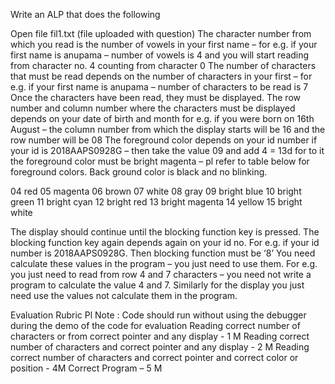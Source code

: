 Write an ALP that does the following

Open file fil1.txt (file uploaded with question)
The character number from which you read is the number of vowels in your first name – for e.g. if your first name is anupama – number of vowels is 4 and you will start reading from character no. 4 counting from character 0
The number of characters that must be read depends on the number of characters in your first – for e.g. if your first name is anupama – number of characters to be read is 7
Once the characters have been read, they must be displayed.
The row number and column number where the characters must be displayed depends on your date of birth and month for e.g. if you were born on 16th August – the column number from which the display starts will be 16 and the row number will be 08
The foreground color depends on your id number if your id is 2018AAPS0928G – then take the value 09 and add 4 = 13d for to it the foreground color must be bright magenta – pl refer to table below for foreground colors. Back ground color is black and no blinking.

04 red
05 magenta
06 brown
07 white
08 gray
09 bright blue
10 bright green
11 bright cyan
12 bright red
13 bright magenta
14 yellow
15 bright white

The display should continue until the blocking function key is pressed. The blocking function key again depends again on your id no. For e.g. if your id number is 2018AAPS0928G. Then blocking function must be ‘8’
You need calculate these values in the program – you just need to use them. For e.g. you just need to read from row 4 and 7 characters – you need not write a program to calculate the value 4 and 7. Similarly for the display you just need use the values not calculate them in the program.

Evaluation Rubric
Pl Note : Code should run without using the debugger during the demo of the code for evaluation
Reading correct number of characters or from correct pointer and any display - 1 M
Reading correct number of characters and correct pointer and any display - 2 M
Reading correct number of characters and correct pointer and correct color or position - 4M
Correct Program – 5 M
